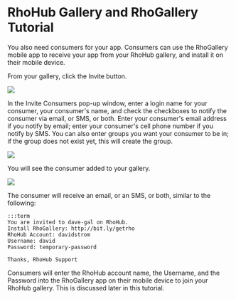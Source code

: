 # RhoHub Gallery and RhoGallery Tutorial

You also need consumers for your app. Consumers can use the RhoGallery mobile app to receive your app from your RhoHub gallery, and install it on their mobile device.

From your gallery, click the Invite button.

<img src="http://rhodocs.s3.amazonaws.com/rhohub-rhogallery/rhohub-gallery-invite-button.jpg"/>

In the Invite Consumers pop-up window, enter a login name for your consumer, your consumer's name, and check the checkboxes to notify the consumer via email, or SMS, or both. Enter your consumer's email address if you notify by email; enter your consumer's cell phone number if you notify by SMS. You can also enter groups you want your consumer to be in; if the group does not exist yet, this will create the group.

<img src="http://rhodocs.s3.amazonaws.com/rhohub-rhogallery/invite-consumers.jpg"/>

You will see the consumer added to your gallery.

<img src="http://rhodocs.s3.amazonaws.com/rhohub-rhogallery/gallery-consumers-added.jpg"/>

The consumer will receive an email, or an SMS, or both, similar to the following:

	:::term
	You are invited to dave-gal on RhoHub.
	Install RhoGallery: http://bit.ly/getrho
	RhoHub Account: davidstrom
	Username: david
	Password: temporary-password
	
	Thanks, RhoHub Support

Consumers will enter the RhoHub account name, the Username, and the Password into the RhoGallery app on their mobile device to join your RhoHub gallery. This is discussed later in this tutorial.